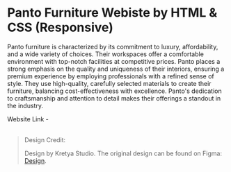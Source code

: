 # Panto Furniture Webiste by HTML & CSS (Responsive)

Panto furniture is characterized by its commitment to luxury, affordability, and a wide variety of choices. Their workspaces offer a comfortable environment with top-notch facilities at competitive prices. Panto places a strong emphasis on the quality and uniqueness of their interiors, ensuring a premium experience by employing professionals with a refined sense of style. They use high-quality, carefully selected materials to create their furniture, balancing cost-effectiveness with excellence. Panto's dedication to craftsmanship and attention to detail makes their offerings a standout in the industry.

Website Link -
<br>
<br>

> Design Credit:
>
> Design by Kretya Studio. The original design can be found on Figma: [Design](https://www.figma.com/community/file/1061732519182077733/panto-furniture-landing-page-design).
